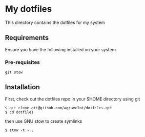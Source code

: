 # My dotfiles

This directory contains the dotfiles for my system

## Requirements

Ensure you have the following installed on your system

### Pre-requisites 

```
git stow
```

## Installation

First, check out the dotfiles repo in your $HOME directory using git

```
$ git clone git@github.com/agravelot/dotfiles.git
$ cd dotfiles
```

then use GNU stow to create symlinks

```
$ stow -t ~ .
```

